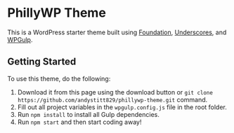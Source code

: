 PhillyWP Theme
===

This is a WordPress starter theme built using [Foundation](https://foundation.zurb.com/), [Underscores](https://underscores.me/), and [WPGulp](https://github.com/ahmadawais/WPGulp).

Getting Started
---------------

To use this theme, do the following:

1. Download it from this page using the download button or `git clone https://github.com/andystitt829/phillywp-theme.git` command.
2. Fill out all project variables in the `wpgulp.config.js` file in the root folder.
3. Run `npm install` to install all Gulp dependencies.
4. Run `npm start` and then start coding away!
